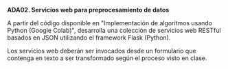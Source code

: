 **ADA02. Servicios web para preprocesamiento de datos**

A partir del código disponible en "Implementación de algoritmos usando Python (Google Colab)", desarrolla una colección de servicios web RESTful basados en JSON utilizando el framework Flask (Python).

Los servicios web deberán ser invocados desde un formulario que contenga en texto a ser transformado según el proceso visto en clase.
